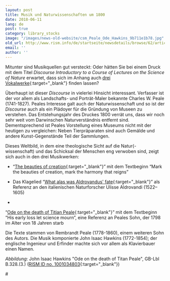 ```yaml
---
layout: post
title: Musik und Naturwissenschaften um 1800
date: 2018-06-11
lang: de
post: true
category: library_stocks
image: "/images/news-old-website/csm_Peale_Ode_Hawkins_9b711e1b78.jpg"
old_url: http://www.rism.info/de/startseite/newsdetails/browse/62/article/64/music-and-the-natural-sciences-in-1800.html
email: ''
author: ''
---
```



Mitunter sind Musikquellen gut versteckt: Oder hätten Sie bei einem Druck mit dem Titel _Discourse Introductory to a Course of Lectures on the Science of Nature_ erwartet, dass sich im Anhang auch [drei Vokalwerke](https://opac.rism.info/search?id=00000990026614){:target="_blank"} finden lassen?

Überhaupt ist dieser _Discourse_ in vielerlei Hinsicht interessant. Verfasser ist der vor allem als Landschafts- und Porträt-Maler bekannte Charles W. Peale (1741-1827). Peales Interesse galt auch der Naturwissenschaft und so ist der _Discourse_ auch als ein Plädoyer für die Gründung von Museen zu verstehen. Das Entstehungsjahr des Druckes 1800 verrät uns, dass wir noch sehr weit vom Darwinschen Naturverständnis entfernt sind. Dementsprechend ist Peales Vorstellung eines Museums nicht mit der heutigen zu vergleichen: Neben Tierpräparaten sind auch Gemälde und andere Kunst-Gegenstände Teil der Sammlungen.

Dieses Weltbild, in dem eine theologische Sicht auf die Natur(-wissenschaft) und das Schicksal der Menschen eng verwoben sind, zeigt sich auch in den drei Musikwerken:

- “[The beauties of creation](https://opac.rism.info/search?id=1001034800){:target="_blank"}” mit dem Textbeginn “Mark the beauties of creation, mark the harmony that reigns”

- Das Klagelied “[What alas was Aldrovandus' fate](https://opac.rism.info/search?id=1001034802){:target="_blank"}” als Referenz an den italienischen Naturforscher Ulisse Aldrovandi (1522–1605)

-

“[Ode on the death of Titian Peale](https://opac.rism.info/search?id=1001034803){:target="_blank"}” mit dem Textbeginn “His early loss let science mourn”, eine Referenz an Peales Sohn, der 1798 im Alter von 18 Jahren starb



Die Texte stammen von Rembrandt Peale (1778-1860), einem weiteren Sohn des Autors. Die Musik komponierte John Isaac Hawkins (1772-1854); der englische Ingenieur und Erfinder machte sich vor allem als Klavierbauer einen Namen.



_Abbildung_: John Isaac Hawkins "Ode on the death of Titan Peale", GB-Lbl B.328.(3.) ([RISM ID no. 1001034803](https://opac.rism.info/search?id=1001034803){:target="_blank"})



#<script type="text/javascript">var switchTo5x=true;</script><script type="text/javascript" src="http://w.sharethis.com/button/buttons.js"></script><script type="text/javascript">stLight.options({publisher: "9b601438-1ce1-49d8-bfd7-9cff5df54c17", doNotHash: false, doNotCopy: false, hashAddressBar: false});</script>